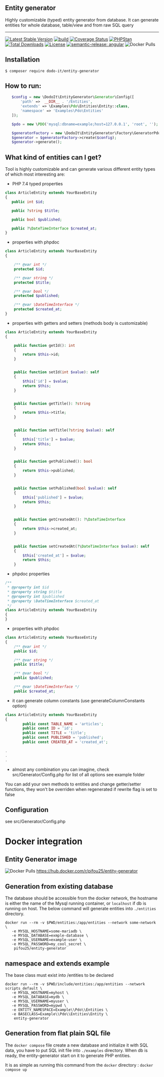 

## Entity generator
Highly customizable (typed) entity generator from database. It can generate entities for whole database, table/view and from raw SQL query

-----
[![Latest Stable Version](https://poser.pugx.org/dodo-it/entity-generator/v/stable)](https://packagist.org/packages/dodo-it/entity-generator)
[![build](https://github.com/dodo-it/entity-generator/workflows/build/badge.svg)](https://github.com/dodo-it/entity-generator/actions?query=workflow%3Abuild)
[![Coverage Status](https://coveralls.io/repos/github/dodo-it/entity-generator/badge.svg?branch=master)](https://coveralls.io/github/dodo-it/entity-generator?branch=master)
[![PHPStan](https://img.shields.io/badge/PHPStan-enabled-brightgreen.svg?style=flat)](https://github.com/phpstan/phpstan)
[![Total Downloads](https://poser.pugx.org/dodo-it/entity-generator/downloads)](https://packagist.org/packages/dodo-it/entity-generator)
[![License](https://poser.pugx.org/dodo-it/entity-generator/license)](https://packagist.org/packages/dodo-it/entity-generator)
[![semantic-release: angular](https://img.shields.io/badge/semantic--release-angular-e10079?logo=semantic-release)](https://github.com/semantic-release/semantic-release)
![Docker Pulls](https://img.shields.io/docker/pulls/pifou25/entity-generator)


## Installation

    $ composer require dodo-it/entity-generator

## How to run:
 ```php
    $config = new \DodoIt\EntityGenerator\Generator\Config([
        'path' =>  __DIR__ . '/Entities',
        'extends' => \Examples\Pdo\Entities\Entity::class,
        'namespace' => 'Examples\Pdo\Entities'
    ]);

    $pdo = new \PDO('mysql:dbname=example;host=127.0.0.1', 'root', '');

    $generatorFactory = new \DodoIt\EntityGenerator\Factory\GeneratorPdoFactory($pdo);
    $generator = $generatorFactory->create($config);
    $generator->generate();
 ```

## What kind of entities can I get?
Tool is highly customizable and can generate various different entity types of which most interesting are:

 - PHP 7.4 typed properties
 ```php
class ArticleEntity extends YourBaseEntity
{
	public int $id;

	public ?string $title;

	public bool $published;

	public ?\DateTimeInterface $created_at;
}
```
 - properties with phpdoc
```php
class ArticleEntity extends YourBaseEntity
{

	/** @var int */
	protected $id;

	/** @var string */
	protected $title;

	/** @var bool */
	protected $published;

	/** @var \DateTimeInterface */
	protected $created_at;
}
```

- properties with getters and setters (methods body is customizable)

```php
class ArticleEntity extends YourBaseEntity
{

	public function getId(): int
	{
		return $this->id;
	}


	public function setId(int $value): self
	{
		$this['id'] = $value;
		return $this;
	}


	public function getTitle(): ?string
	{
		return $this->title;
	}


	public function setTitle(?string $value): self
	{
		$this['title'] = $value;
		return $this;
	}


	public function getPublished(): bool
	{
		return $this->published;
	}


	public function setPublished(bool $value): self
	{
		$this['published'] = $value;
		return $this;
	}


	public function getCreatedAt(): ?\DateTimeInterface
	{
		return $this->created_at;
	}


	public function setCreatedAt(?\DateTimeInterface $value): self
	{
		$this['created_at'] = $value;
		return $this;
	}
```

-  phpdoc properties

```php
/**
 * @property int $id
 * @property string $title
 * @property int $published
 * @property \DateTimeInterface $created_at
 */
class ArticleEntity extends YourBaseEntity
{
}
```

- properties with phpdoc
```php
class ArticleEntity extends YourBaseEntity
{
	/** @var int */
	public $id;

	/** @var string */
	public $title;

	/** @var bool */
	public $published;

	/** @var \DateTimeInterface */
	public $created_at;

```

- it can generate column constants (use generateColumnConstants option)

```php
class ArticleEntity extends YourBaseEntity
{
    	public const TABLE_NAME = 'articles';
    	public const ID = 'id';
    	public const TITLE = 'title';
    	public const PUBLISHED = 'published';
    	public const CREATED_AT = 'created_at';

.
.
.

```
- almost any combination you can imagine, check src/Generator/Config.php for list of all options
see example folder


You can add your own methods to entities and change getter/setter functions, they won't be overriden when regenerated if rewrite flag is set to false


## Configuration

see src/Generator/Config.php

# Docker integration

## Entity Generator image

![Docker Pulls](https://img.shields.io/docker/pulls/pifou25/entity-generator)
 https://hub.docker.com/r/pifou25/entity-generator

## Generation from existing database
The database should be accessible from the docker network, the hostname is either
the name of the Mysql running container, or `localhost` if db is running on host.
The below command will generate entities into `./entities` directory.

```
docker run --rm -v $PWD/entities:/app/entities --network some-network \
   -e MYSQL_HOSTNAME=some-mariadb \
   -e MYSQL_DATABASE=exmple-database \
   -e MYSQL_USERNAME=example-user \
   -e MYSQL_PASSWORD=my_cool_secret \
    pifou25/entity-generator
```

## namespace and extends example
The base class must exist into /entities to be declared
```
docker run --rm -v $PWD/include/entities:/app/entities --network scripts_default \
   -e MYSQL_HOSTNAME=myhost \
   -e MYSQL_DATABASE=mydb \
   -e MYSQL_USERNAME=myuser \
   -e MYSQL_PASSWORD=mypwd \
   -e ENTITY_NAMESPACE=Example\\Pdo\\Entities \
   -e BASECLASS=Example\\Pdo\\Entities\Entity \
    entity-generator
```

## Generation from flat plain SQL file

The `docker compose` file create a new database and initialize it with SQL data,
you have to put SQL init file into `./examples` directory. When db is ready, 
 the entity-generator start on it to generate PHP entities.

It is as simple as running this command from the `docker` directory :
`docker compose up`

